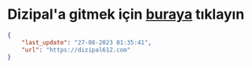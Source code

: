 # Dizipal'a gitmek için [buraya](https://dizipal612.com) tıklayın
    
```json
{
    "last_update": "27-08-2023 01:35:41",
    "url": "https://dizipal612.com"
}
```